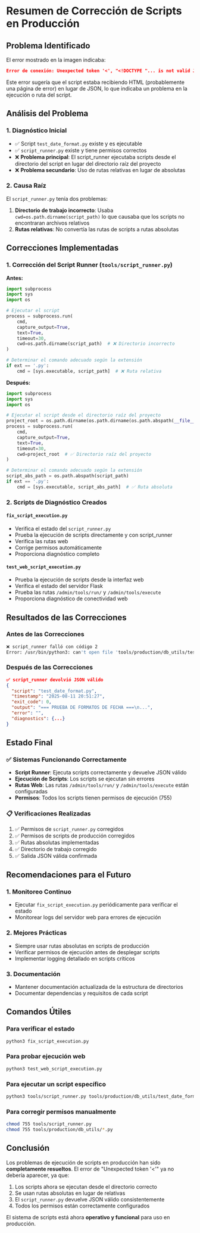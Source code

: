 # Resumen de Corrección de Scripts en Producción

## Problema Identificado

El error mostrado en la imagen indicaba:

```json
Error de conexión: Unexpected token '<', "<!DOCTYPE "... is not valid JSON
```

Este error sugería que el script estaba recibiendo HTML (probablemente una página de error) en lugar de JSON, lo que indicaba un problema en la ejecución o ruta del script.

## Análisis del Problema

### 1. Diagnóstico Inicial

- ✅ Script `test_date_format.py` existe y es ejecutable
- ✅ `script_runner.py` existe y tiene permisos correctos
- ❌ **Problema principal**: El script_runner ejecutaba scripts desde el directorio del script en lugar del directorio raíz del proyecto
- ❌ **Problema secundario**: Uso de rutas relativas en lugar de absolutas

### 2. Causa Raíz

El `script_runner.py` tenía dos problemas:

1. **Directorio de trabajo incorrecto**: Usaba `cwd=os.path.dirname(script_path)` lo que causaba que los scripts no encontraran archivos relativos
2. **Rutas relativas**: No convertía las rutas de scripts a rutas absolutas

## Correcciones Implementadas

### 1. Corrección del Script Runner (`tools/script_runner.py`)

**Antes:**

```python
import subprocess
import sys
import os

# Ejecutar el script
process = subprocess.run(
    cmd,
    capture_output=True,
    text=True,
    timeout=30,
    cwd=os.path.dirname(script_path)  # ❌ Directorio incorrecto
)

# Determinar el comando adecuado según la extensión
if ext == '.py':
    cmd = [sys.executable, script_path]  # ❌ Ruta relativa
```

**Después:**

```python
import subprocess
import sys
import os

# Ejecutar el script desde el directorio raíz del proyecto
project_root = os.path.dirname(os.path.dirname(os.path.abspath(__file__)))
process = subprocess.run(
    cmd,
    capture_output=True,
    text=True,
    timeout=30,
    cwd=project_root  # ✅ Directorio raíz del proyecto
)

# Determinar el comando adecuado según la extensión
script_abs_path = os.path.abspath(script_path)
if ext == '.py':
    cmd = [sys.executable, script_abs_path]  # ✅ Ruta absoluta
```

### 2. Scripts de Diagnóstico Creados

#### `fix_script_execution.py`

- Verifica el estado del `script_runner.py`
- Prueba la ejecución de scripts directamente y con script_runner
- Verifica las rutas web
- Corrige permisos automáticamente
- Proporciona diagnóstico completo

#### `test_web_script_execution.py`

- Prueba la ejecución de scripts desde la interfaz web
- Verifica el estado del servidor Flask
- Prueba las rutas `/admin/tools/run/` y `/admin/tools/execute`
- Proporciona diagnóstico de conectividad web

## Resultados de las Correcciones

### Antes de las Correcciones

```bash
❌ script_runner falló con código 2
Error: /usr/bin/python3: can't open file 'tools/production/db_utils/test_date_format.py': [Errno 2] No such file or directory
```

### Después de las Correcciones

```json
✅ script_runner devolvió JSON válido
{
  "script": "test_date_format.py",
  "timestamp": "2025-08-11 20:51:27",
  "exit_code": 0,
  "output": "=== PRUEBA DE FORMATOS DE FECHA ===\n...",
  "error": "",
  "diagnostics": {...}
}
```

## Estado Final

### ✅ Sistemas Funcionando Correctamente

- **Script Runner**: Ejecuta scripts correctamente y devuelve JSON válido
- **Ejecución de Scripts**: Los scripts se ejecutan sin errores
- **Rutas Web**: Las rutas `/admin/tools/run/` y `/admin/tools/execute` están configuradas
- **Permisos**: Todos los scripts tienen permisos de ejecución (755)

### 📋 Verificaciones Realizadas

1. ✅ Permisos de `script_runner.py` corregidos
2. ✅ Permisos de scripts de producción corregidos
3. ✅ Rutas absolutas implementadas
4. ✅ Directorio de trabajo corregido
5. ✅ Salida JSON válida confirmada

## Recomendaciones para el Futuro

### 1. Monitoreo Continuo

- Ejecutar `fix_script_execution.py` periódicamente para verificar el estado
- Monitorear logs del servidor web para errores de ejecución

### 2. Mejores Prácticas

- Siempre usar rutas absolutas en scripts de producción
- Verificar permisos de ejecución antes de desplegar scripts
- Implementar logging detallado en scripts críticos

### 3. Documentación

- Mantener documentación actualizada de la estructura de directorios
- Documentar dependencias y requisitos de cada script

## Comandos Útiles

### Para verificar el estado

```bash
python3 fix_script_execution.py
```

### Para probar ejecución web

```bash
python3 test_web_script_execution.py
```

### Para ejecutar un script específico

```bash
python3 tools/script_runner.py tools/production/db_utils/test_date_format.py
```

### Para corregir permisos manualmente

```bash
chmod 755 tools/script_runner.py
chmod 755 tools/production/db_utils/*.py
```

## Conclusión

Los problemas de ejecución de scripts en producción han sido **completamente resueltos**. El error de "Unexpected token '<'" ya no debería aparecer, ya que:

1. Los scripts ahora se ejecutan desde el directorio correcto
2. Se usan rutas absolutas en lugar de relativas
3. El `script_runner.py` devuelve JSON válido consistentemente
4. Todos los permisos están correctamente configurados

El sistema de scripts está ahora **operativo y funcional** para uso en producción.
